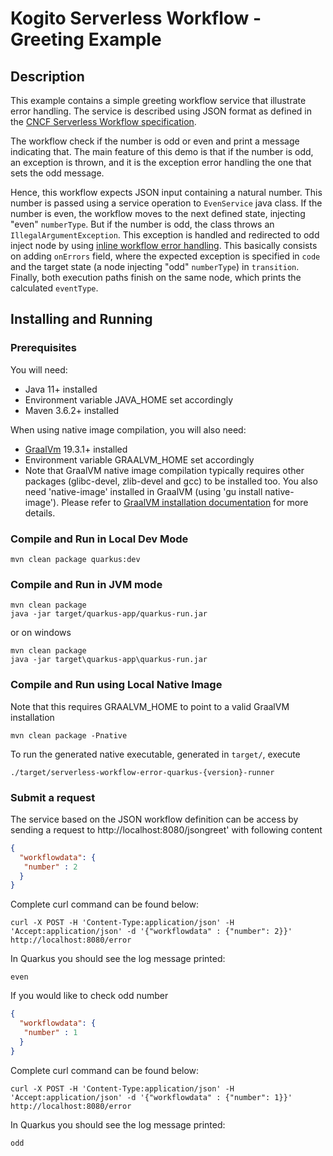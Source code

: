 # Kogito Serverless Workflow - Greeting Example

## Description

This example contains a simple greeting workflow service that illustrate error handling. 
The service is described using JSON format as defined in the 
[CNCF Serverless Workflow specification](https://github.com/serverlessworkflow/specification).

The workflow check if the number is odd or even and print a message indicating that. 
The main feature of this demo is that if the number is odd, an exception is thrown, and it is the exception error handling the one that sets the odd message. 

Hence, this workflow expects JSON input containing a natural number. This number is passed using a service operation to `EvenService` java class. If the number is even, the workflow moves to the next defined state, injecting "even" `numberType`. But if the number is odd, the class throws an `IllegalArgumentException`. This exception is handled and redirected to odd inject node by using [inline workflow error handling](https://github.com/serverlessworkflow/specification/blob/main/specification.md#Workflow-Error-Handling).  This basically consists on adding `onErrors` field, where the expected exception is specified in `code` and the target state (a node injecting "odd" `numberType`) in `transition`. Finally, both execution paths finish on the same node, which prints the calculated `eventType`.


## Installing and Running

### Prerequisites
 
You will need:
  - Java 11+ installed
  - Environment variable JAVA_HOME set accordingly
  - Maven 3.6.2+ installed

When using native image compilation, you will also need: 
  - [GraalVm](https://www.graalvm.org/downloads/) 19.3.1+ installed
  - Environment variable GRAALVM_HOME set accordingly
  - Note that GraalVM native image compilation typically requires other packages (glibc-devel, zlib-devel and gcc) to be installed too.  You also need 'native-image' installed in GraalVM (using 'gu install native-image'). Please refer to [GraalVM installation documentation](https://www.graalvm.org/docs/reference-manual/aot-compilation/#prerequisites) for more details.

### Compile and Run in Local Dev Mode

```text
mvn clean package quarkus:dev    
```

### Compile and Run in JVM mode

```text
mvn clean package 
java -jar target/quarkus-app/quarkus-run.jar
```

or on windows

```text
mvn clean package
java -jar target\quarkus-app\quarkus-run.jar
```

### Compile and Run using Local Native Image
Note that this requires GRAALVM_HOME to point to a valid GraalVM installation

```text
mvn clean package -Pnative
```
  
To run the generated native executable, generated in `target/`, execute

```text
./target/serverless-workflow-error-quarkus-{version}-runner
```

### Submit a request

The service based on the JSON workflow definition can be access by sending a request to http://localhost:8080/jsongreet'
with following content 

```json
{
  "workflowdata": {
   "number" : 2
  }
}
```

Complete curl command can be found below:

```text
curl -X POST -H 'Content-Type:application/json' -H 'Accept:application/json' -d '{"workflowdata" : {"number": 2}}' http://localhost:8080/error
```


In Quarkus you should see the log message printed:

```text
even
```

If you would like to check odd number

```json
{
  "workflowdata": {
   "number" : 1
  }
}
```

Complete curl command can be found below:

```text
curl -X POST -H 'Content-Type:application/json' -H 'Accept:application/json' -d '{"workflowdata" : {"number": 1}}' http://localhost:8080/error
```

In Quarkus you should see the log message printed:

```text
odd
```
